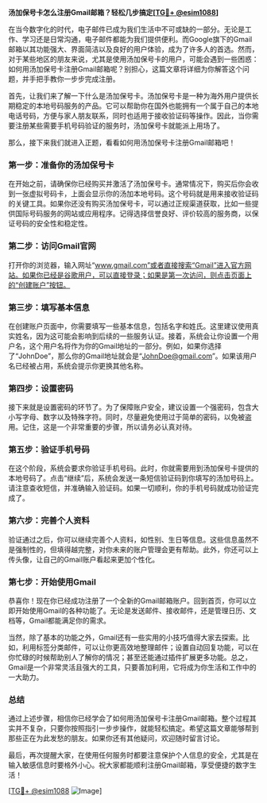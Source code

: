**汤加保号卡怎么注册Gmail邮箱？轻松几步搞定[[TG💪+ @esim1088](https://t.me/s/esim1088)]**

在当今数字化的时代，电子邮件已成为我们生活中不可或缺的一部分。无论是工作、学习还是日常沟通，电子邮件都能为我们提供便利。而Google旗下的Gmail邮箱以其功能强大、界面简洁以及良好的用户体验，成为了许多人的首选。然而，对于某些地区的朋友来说，尤其是使用汤加保号卡的用户，可能会遇到一些困惑：如何用汤加保号卡注册Gmail邮箱呢？别担心，这篇文章将详细为你解答这个问题，并手把手教你一步步完成注册。

首先，让我们来了解一下什么是汤加保号卡。汤加保号卡是一种为海外用户提供长期稳定的本地号码服务的产品。它可以帮助你在国外也能拥有一个属于自己的本地电话号码，方便与家人朋友联系，同时也适用于接收验证码等操作。因此，当你需要注册某些需要手机号码验证的服务时，汤加保号卡就能派上用场了。

那么，接下来我们就进入正题，看看如何用汤加保号卡注册Gmail邮箱吧！

### **第一步：准备你的汤加保号卡**
在开始之前，请确保你已经购买并激活了汤加保号卡。通常情况下，购买后你会收到一张虚拟号码卡，上面会显示你的汤加本地号码。这个号码就是用来接收验证码的关键工具。如果你还没有购买汤加保号卡，可以通过正规渠道获取，比如一些提供国际号码服务的网站或应用程序。记得选择信誉良好、评价较高的服务商，以保证号码的安全性和稳定性。

### **第二步：访问Gmail官网**
打开你的浏览器，输入网址“www.gmail.com”或者直接搜索“Gmail”进入官方网站。如果你已经是谷歌用户，可以直接登录；如果是第一次访问，则点击页面上的“创建账户”按钮。

### **第三步：填写基本信息**
在创建账户页面中，你需要填写一些基本信息，包括名字和姓氏。这里建议使用真实姓名，因为这可能会影响到后续的一些服务认证。接着，系统会让你设置一个用户名，这个用户名将作为你的Gmail地址的一部分。例如，如果你选择了“JohnDoe”，那么你的Gmail地址就会是“JohnDoe@gmail.com”。如果该用户名已经被占用，系统会提示你更换其他名称。

### **第四步：设置密码**
接下来就是设置密码的环节了。为了保障账户安全，建议设置一个强密码，包含大小写字母、数字以及特殊字符。同时，尽量避免使用过于简单的密码，以免被盗用。记住，这是一个非常重要的步骤，所以请务必认真对待。

### **第五步：验证手机号码**
在这个阶段，系统会要求你验证手机号码。此时，你就需要用到汤加保号卡提供的本地号码了。点击“继续”后，系统会发送一条短信验证码到你填写的汤加号码上。请注意查收短信，并准确输入验证码。如果一切顺利，你的手机号码就成功验证完成了。

### **第六步：完善个人资料**
验证通过之后，你可以继续完善个人资料，如性别、生日等信息。这些信息虽然不是强制性的，但填得越完整，对你未来的账户管理会更有帮助。此外，你还可以上传头像，让自己的Gmail账户看起来更加个性化。

### **第七步：开始使用Gmail**
恭喜你！现在你已经成功注册了一个全新的Gmail邮箱账户。回到首页，你可以立即开始使用Gmail的各种功能了。无论是发送邮件、接收邮件，还是管理日历、文档等，Gmail都能满足你的需求。

当然，除了基本的功能之外，Gmail还有一些实用的小技巧值得大家去探索。比如，利用标签分类邮件，可以让你更高效地整理邮件；设置自动回复功能，可以在你忙碌的时候帮助别人了解你的情况；甚至还能通过插件扩展更多功能。总之，Gmail是一个非常灵活且强大的工具，只要善加利用，它将成为你生活和工作中的一大助力。

### **总结**
通过上述步骤，相信你已经学会了如何用汤加保号卡注册Gmail邮箱。整个过程其实并不复杂，只要你按照指引一步步操作，就能轻松搞定。希望这篇文章能够帮到那些正在为此发愁的朋友。如果你还有其他疑问，欢迎随时留言讨论。

最后，再次提醒大家，在使用任何服务时都要注意保护个人信息的安全，尤其是在输入敏感信息时要格外小心。祝大家都能顺利注册Gmail邮箱，享受便捷的数字生活！

[[TG💪+ @esim1088](https://t.me/s/esim1088) ![Image](https://i.postimg.cc/4NQfJmqS/Snipaste-2025-05-13-00-14-12.png)]